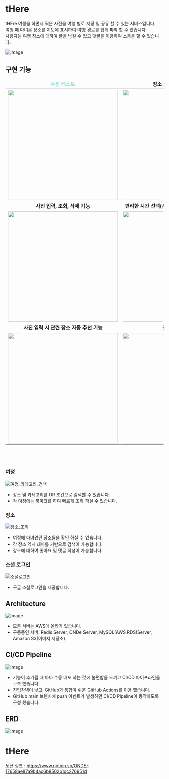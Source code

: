 # tHere

tHEre 여행을 하면서 찍은 사진을 여행 별로 저장 및 공유 할 수 있는 서비스입니다.  
여행 때 다녀온 장소를 지도에 표시하여 여행 경로를 쉽게 파악 할 수 있습니다.  
사용자는 여행 장소에 대하여 글을 남길 수 있고 댓글을 이용하여 소통을 할 수 있습니다.  

![image](https://user-images.githubusercontent.com/68500898/201557974-15cb6357-0011-4c6e-88ec-69c35ff00c70.png)



## 구현 기능

<table align="center">
  <thead>
    <tr margin-bottom=3px>
      <td width="300" align="center">
        <b style="color:#8fe3d9"> 수정 테스트<b>
      </td>
      <td width="300" align="center">
        <b>
          장소 카테고리 선택 기능
        </b>
      </td>
    </tr>
  </thead>
  <tbody>
    <tr>
      <td width="300" align="center">
        <img src="https://user-images.githubusercontent.com/49369306/195571145-08304ede-6e58-4e18-8655-a788ef34eb63.gif" width="350">
      </td>
      <td width="300" align="center">
        <img src="https://user-images.githubusercontent.com/108394338/201659547-0d874a0e-af56-4808-b12a-f26d336ab730.gif" width="350">
      </td>
    </tr>
    <tr>
      <td width="300" align="center">
        <b>
          사진 입력, 조회, 삭제 기능
        </b>
      </td>
      <td width="300" align="center">
        <b>
          편리한 시간 선택(사진 입력 시 자동으로 시간 추천)
        </b>
      </td>
    </tr>
    <tr>
      <td width="300" align="center">
        <img src="https://user-images.githubusercontent.com/108394338/201657042-b46832a6-e379-4f1d-810e-fb279f804008.gif" width="350"  > 
      </td>
      <td width="300" align="center">
        <img src="https://user-images.githubusercontent.com/108394338/201658354-5d3e3432-20cd-4bfd-affa-a7a9766a6559.gif" width="350" >
      </td>
    </tr>
    <tr>
      <td width="300" align="center">
        <b>
          사진 입력 시 관련 장소 자동 추천 기능
        </b>
      </td>
      <td width="300" align="center">
        <b>
          장소 검색 기능
        </b>
      </td>
    </tr>
    <tr>
      <td width="300" align="center">
        <img src="https://user-images.githubusercontent.com/108394338/201651973-cf8561cf-1f62-4a5a-a3ea-91619d232dfa.gif" width="350"  > 
      </td>
      <td width="300" align="center">
        <img src="https://user-images.githubusercontent.com/108394338/201650886-544ee779-0246-496e-a123-876269a59cbd.gif" width="350" >
      </td>
    </tr>
  </tbody>
</table>


<br><br>

### 여정
![여정_카테고리_검색](https://user-images.githubusercontent.com/68500898/201556167-7d13f5f3-514b-4d74-94bc-900663941397.gif)
- 장소 및 카테고리를 OR 조건으로 검색할 수 있습니다.
- 각 여정에는 북마크를 하여 빠르게 조회 하실 수 있습니다.

### 장소
![장소_조회](https://user-images.githubusercontent.com/68500898/201556298-198a1b09-5710-4346-bad5-24584a11079b.gif)
- 여정에 다녀왔던 장소들을 확인 하실 수 있습니다.
- 각 장소 역시 테마를 기반으로 검색이 가능합니다.
- 장소에 대하여 좋아요 및 댓글 작성이 가능합니다.

### 소셜 로그인
![소셜로그인](https://user-images.githubusercontent.com/68500898/201556356-0eac263b-c161-4aec-9723-cf6eb1117b5d.gif)
- 구글 소셜로그인을 제공합니다.

## Architecture
![image](https://user-images.githubusercontent.com/68500898/201556520-be86f647-5a86-42d2-9994-4cccaa34e1dc.png)
- 모든 서버는 AWS에 올라가 있습니다.
- 구동중인 서버: Redis Server, ONDe Server, MySQL(AWS RDS)Server, Amazon S3(이미지 저장소)

## CI/CD Pipeline
![image](https://user-images.githubusercontent.com/68500898/201556557-b53fa936-8283-4907-b5b3-c6aa3db2563c.png)
- 기능이 추가될 때 마다 수동 배포 하는 것에 불편함을 느끼고 CI/CD 파이프라인을 구축 했습니다.
- 진입장벽이 낮고, GitHub과 통합이 쉬운 GitHub Actions를 이용 했습니다.
- GitHub main 브렌치에 push 이벤트가 발생하면 CI/CD Pipeline이 동작하도록 구성 했습니다.

## ERD
![image](https://user-images.githubusercontent.com/68500898/201557057-874d2c5f-e856-4d66-9562-cab5350ed5b6.png)


# tHere

노션 링크 : https://www.notion.so/ONDE-17658ae87a9b4ac6b8502b1dc276951d
